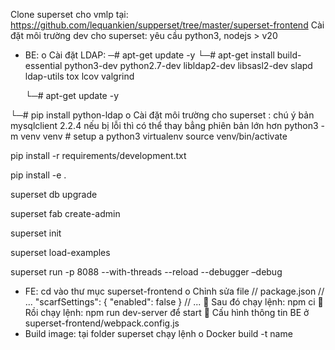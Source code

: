 Clone superset cho vmlp tại:  https://github.com/lequankien/supperset/tree/master/superset-frontend
Cài đặt môi trường dev cho superset: yêu cầu python3, nodejs > v20
-	BE: 
o	Cài đặt LDAP:
─# apt-get update -y
	└─# apt-get install build-essential python3-dev python2.7-dev libldap2-dev libsasl2-dev slapd ldap-utils tox lcov valgrind
	
	└─# apt-get update -y
	
  └─# pip install python-ldap
o	Cài đặt môi trường cho superset : chú ý bản mysqlclient 2.2.4 nếu bị lỗi thì có thể thay bẳng phiên bản lớn hơn
	python3 -m venv venv # setup a python3 virtualenv
source venv/bin/activate

pip install -r requirements/development.txt

pip install -e .

superset db upgrade

superset fab create-admin

superset init

superset load-examples

superset run -p 8088 --with-threads --reload --debugger –debug
-	FE: cd vào thư mục superset-frontend
o	 Chỉnh sửa file // package.json
  // ...
  "scarfSettings": {
    "enabled": false
  }
  // ... 
	Sau đó chạy lệnh:  npm ci
	Rồi chạy lệnh: npm run dev-server để start
	Cấu hình thông tin BE ở superset-frontend/webpack.config.js
-	Build image: tại folder superset chạy lệnh
o	Docker build -t name
